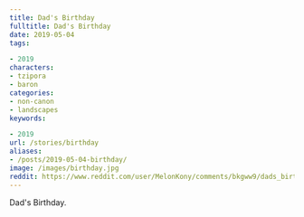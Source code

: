 ```yaml
---
title: Dad's Birthday
fulltitle: Dad's Birthday
date: 2019-05-04
tags:

- 2019
characters:
- tzipora
- baron
categories:
- non-canon
- landscapes
keywords:

- 2019
url: /stories/birthday
aliases:
- /posts/2019-05-04-birthday/
image: /images/birthday.jpg
reddit: https://www.reddit.com/user/MelonKony/comments/bkgww9/dads_birthday/
---
```

Dad's Birthday.
